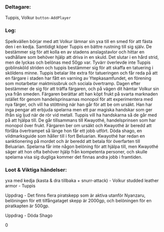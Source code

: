 ### Deltagare:
Tuppis, Volkur
`button-AddPlayer`

### Log:
Spelkvällen börjar med att Volkur lämnar sin yxa till en smed för att fästa den i en kedja. Samtidigt köper Tuppis en bättre rustning till sig själv.
De bestämmer sig för att kolla en av stadens anslagstavlor och hittar en vadhållare som behöver hjälp att driva in en skuld. Det slutar i en hård strid, men de lyckas och belönas med 50gp var. Tyvärr överlevde inte Tuppis goblinsköld striden och tuppis bestämmer sig för att skaffa en tatuering i sköldens minne. Tuppis betalar lite extra för tatueringen och får  reda på att en färgare i staden har fått en varning av Ytepkasamfundet, en förening som motarbetar maktmissbruk och sociala övertramp.
Dagen efter bestämmer de sig för att träffa färgaren, och på vägen dit hämtar Volkur sin yxa från smeden. Färgaren berättar att han köpt frukt på svarta marknaden istället för genom handelsprinsarnas monopol för att experimentera med nya färger, och vill ha stöttning när han går för att be om ursäkt. Han har inga pengar att erbjuda spelarna men ett par magiska handskar som ger ifrån sig ljud när de rör vid metall. Tuppis vill ha handskarna så de går med på att hjälpa till. De går tillsammans till Kwayothé, handelsprinsen som har monopol över frukt. Färgaren ber om ursäkt och Kwayothé är beredd att förlåta övertrampet så länge hon får ett jobb utfört. Döda shago, en vildmarksguide som håller till i fort Beluarian. Kwayothé har redan en sanktionering på mordet och är beredd att betala för överfarten till Beluarian. Spelarna får inte någon belöning för att hjälpa till, men Kwayothé säger att hon ofta behöver hjälp från kompetenta personer, och skulle spelarna visa sig dugliga kommer det finnas andra jobb i framtiden.


### Loot & Viktiga händelser:
yxa med kedja (kasta & dra tillbaka + snurr-attack) - Volkur
studded leather armor - Tuppis

Uppdrag - Det finns flera piratskepp som är aktiva utanför Nyanzaru, belöningen för ett tilfångataget skepp är 2000gp, och belöningen för en piratkapten är 500gp.

Uppdrag - Döda Shago

0